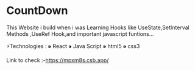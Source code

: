 # CountDown
This Website i build when i was Learning Hooks
like UseState,SetInterval Methods ,UseRef Hook,and important javascript funtions...


⚡️Technologies :
⁍ React
⁍ Java Script
⁍ html5
⁍ css3


Link to check  :-https://mpxm8s.csb.app/
